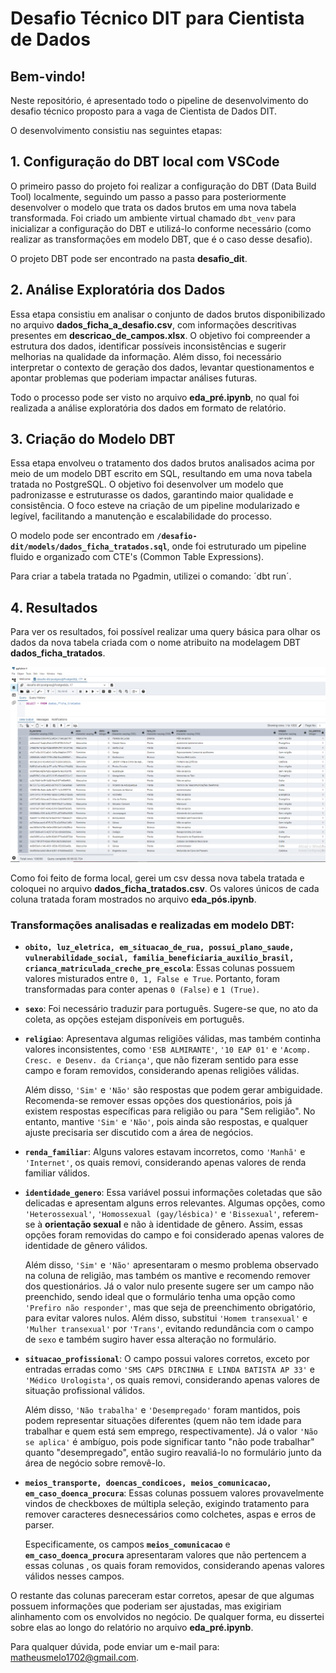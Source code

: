 # Desafio Técnico DIT para Cientista de Dados

## Bem-vindo!

Neste repositório, é apresentado todo o pipeline de desenvolvimento do desafio técnico proposto para a vaga de Cientista de Dados DIT.

O desenvolvimento consistiu nas seguintes etapas:

## 1. Configuração do DBT local com VSCode

O primeiro passo do projeto foi realizar a configuração do DBT (Data Build Tool) localmente, seguindo um passo a passo para posteriormente desenvolver o modelo que trata os dados brutos em uma nova tabela transformada. Foi criado um ambiente virtual chamado `dbt_venv` para inicializar a configuração do DBT e utilizá-lo conforme necessário (como realizar as transformações em modelo DBT, que é o caso desse desafio).

O projeto DBT pode ser encontrado na pasta **desafio_dit**.

## 2. Análise Exploratória dos Dados

Essa etapa consistiu em analisar o conjunto de dados brutos disponibilizado no arquivo **dados_ficha_a_desafio.csv**, com informações descritivas presentes em **descricao_de_campos.xlsx**. O objetivo foi compreender a estrutura dos dados, identificar possíveis inconsistências e sugerir melhorias na qualidade da informação. Além disso, foi necessário interpretar o contexto de geração dos dados, levantar questionamentos e apontar problemas que poderiam impactar análises futuras.

Todo o processo pode ser visto no arquivo **eda_pré.ipynb**, no qual foi realizada a análise exploratória dos dados em formato de relatório.

## 3. Criação do Modelo DBT

Essa etapa envolveu o tratamento dos dados brutos analisados acima por meio de um modelo DBT escrito em SQL, resultando em uma nova tabela tratada no PostgreSQL. O objetivo foi desenvolver um modelo que padronizasse e estruturasse os dados, garantindo maior qualidade e consistência. O foco esteve na criação de um pipeline modularizado e legível, facilitando a manutenção e escalabilidade do processo.

O modelo pode ser encontrado em **`/desafio-dit/models/dados_ficha_tratados.sql`**, onde foi estruturado um pipeline fluido e organizado com CTE's (Common Table Expressions).

Para criar a tabela tratada no Pgadmin, utilizei o comando: ´dbt run´. 

## 4. Resultados

Para ver os resultados, foi possível realizar uma query básica para olhar os dados da nova tabela criada com o nome atribuito na modelagem DBT **dados_ficha_tratados**.

<img src="desafio-dit_exemplos_tratados.png" alt="Imagem exemplo da tabela gerada no PSQL" width="600">

Como foi feito de forma local, gerei um csv dessa nova tabela tratada e coloquei no arquivo **dados_ficha_tratados.csv**. Os valores únicos de cada coluna tratada foram mostrados no arquivo **eda_pós.ipynb**.

### **Transformações analisadas e realizadas em modelo DBT:**

- **`obito, luz_eletrica, em_situacao_de_rua, possui_plano_saude, vulnerabilidade_social, familia_beneficiaria_auxilio_brasil, crianca_matriculada_creche_pre_escola`**: Essas colunas possuem valores misturados entre `0, 1, False e True`. Portanto, foram transformadas para conter apenas `0 (False)` e `1 (True)`.

- **`sexo`**: Foi necessário traduzir para português. Sugere-se que, no ato da coleta, as opções estejam disponíveis em português.

- **`religiao`**: Apresentava algumas religiões válidas, mas também continha valores inconsistentes, como `'ESB ALMIRANTE'`, `'10 EAP 01'` e `'Acomp. Cresc. e Desenv. da Criança'`, que não fizeram sentido para esse campo e foram removidos, considerando apenas religiões válidas.

    Além disso, `'Sim'` e `'Não'` são respostas que podem gerar ambiguidade. Recomenda-se remover essas opções dos questionários, pois já existem respostas específicas para religião ou para "Sem religião". No entanto, mantive `'Sim'` e `'Não'`, pois ainda são respostas, e qualquer ajuste precisaria ser discutido com a área de negócios.

- **`renda_familiar`**: Alguns valores estavam incorretos, como `'Manhã'` e `'Internet'`, os quais removi, considerando apenas valores de renda familiar válidos.

- **`identidade_genero`**: Essa variável possui informações coletadas que são delicadas e apresentam alguns erros relevantes. Algumas opções, como `'Heterossexual'`, `'Homossexual (gay/lésbica)'` e `'Bissexual'`, referem-se à **orientação sexual** e não à identidade de gênero. Assim, essas opções foram removidas do campo e foi considerado apenas valores de identidade de gênero válidos.  

    Além disso, `'Sim'` e `'Não'` apresentaram o mesmo problema observado na coluna de religião, mas também os mantive e recomendo remover dos questionários. Já o valor nulo presente sugere ser um campo não preenchido, sendo ideal que o formulário tenha uma opção como `'Prefiro não responder'`, mas que seja de preenchimento obrigatório, para evitar valores nulos. Além disso, substitui `'Homem transexual'` e `'Mulher transexual'` por `'Trans'`, evitando redundância com o campo de `sexo` e também sugiro haver essa alteração no formulário.

- **`situacao_profissional`**: O campo possui valores corretos, exceto por entradas erradas como `'SMS CAPS DIRCINHA E LINDA BATISTA AP 33'` e `'Médico Urologista'`, os quais removi, considerando apenas valores de situação profissional válidos.

    Além disso, `'Não trabalha'` e `'Desempregado'` foram mantidos, pois podem representar situações diferentes (quem não tem idade para trabalhar e quem está sem emprego, respectivamente). Já o valor `'Não se aplica'` é ambíguo, pois pode significar tanto "não pode trabalhar" quanto "desempregado", então sugiro reavaliá-lo no formulário junto da área de negócio sobre removê-lo.

- **`meios_transporte, doencas_condicoes, meios_comunicacao, em_caso_doenca_procura`**: Essas colunas possuem valores provavelmente vindos de checkboxes de múltipla seleção, exigindo tratamento para remover caracteres desnecessários como colchetes, aspas e erros de parser.  

    Especificamente, os campos **`meios_comunicacao`** e **`em_caso_doenca_procura`** apresentaram valores que não pertencem a essas colunas , os quais foram removidos, considerando apenas valores válidos nesses campos.

O restante das colunas pareceram estar corretos, apesar de que algumas possuem informações que poderiam ser ajustadas, mas exigiriam alinhamento com os envolvidos no negócio. De qualquer forma, eu dissertei sobre elas ao longo do relatório no arquivo **eda_pré.ipynb**.

Para qualquer dúvida, pode enviar um e-mail para: matheusmelo1702@gmail.com.
